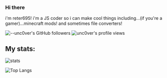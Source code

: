 ### Hi there
i'm reter695! i'm a JS coder so i can make cool things including...(if you're a gamer)...minecraft mods!
and sometimes file converters!





 
![--unc0ver's GitHub followers](https://img.shields.io/github/followers/reter695?style=social) ![unc0ver's profile views](https://komarev.com/ghpvc/?username=explosion-scratch)


## My stats:
![stats](https://github-readme-stats.vercel.app/api?username=reter695&include_all_commits=true&show_icons=true&theme=pure&count_private=true&cache_seconds=1801)




![Top Langs](https://github-readme-stats.vercel.app/api/top-langs/?username=reter695&theme=pure&layout=compact)
